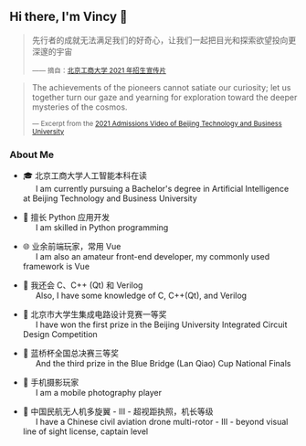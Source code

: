 ## Hi there, I'm Vincy 👋

> 先行者的成就无法满足我们的好奇心，让我们一起把目光和探索欲望投向更深邃的宇宙
>
> <sup>—— 摘自：[北京工商大学 2021 年招生宣传片](https://www.bilibili.com/video/BV1io4y1y7DG/)</sup>

> The achievements of the pioneers cannot satiate our curiosity; let us together turn our gaze and yearning for exploration toward the deeper mysteries of the cosmos.
>
> <sup>— Excerpt from the [2021 Admissions Video of Beijing Technology and Business University](https://www.bilibili.com/video/BV1io4y1y7DG/)</sup>

### About Me

-   🎓 北京工商大学人工智能本科在读  
    &emsp;&nbsp; I am currently pursuing a Bachelor's degree in Artificial Intelligence at Beijing Technology and Business University

-   💬 擅长 Python 应用开发  
    &emsp;&nbsp; I am skilled in Python programming

-   🌐 业余前端玩家，常用 Vue  
    &emsp;&nbsp; I am also an amateur front-end developer, my commonly used framework is Vue

-   🌱 我还会 C、C++ (Qt) 和 Verilog  
    &emsp;&nbsp; Also, I have some knowledge of C, C++(Qt), and Verilog

-   🥇 北京市大学生集成电路设计竞赛一等奖  
    &emsp;&nbsp; I have won the first prize in the Beijing University Integrated Circuit Design Competition

-   🥉 蓝桥杯全国总决赛三等奖  
    &emsp;&nbsp; And the third prize in the Blue Bridge (Lan Qiao) Cup National Finals

-   🤳 手机摄影玩家  
    &emsp;&nbsp; I am a mobile photography player

-   🚁 中国民航无人机多旋翼 - III - 超视距执照，机长等级  
    &emsp;&nbsp; I have a Chinese civil aviation drone multi-rotor - III - beyond visual line of sight license, captain level
